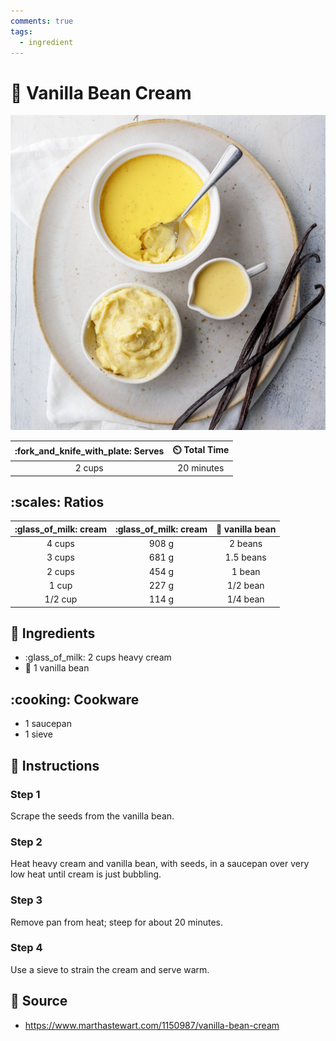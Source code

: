 ```yaml
---
comments: true
tags:
  - ingredient
---
```

# :icecream: Vanilla Bean Cream

![Vanilla Bean Cream](../assets/images/vanilla-bean-cream.jpg)

| :fork_and_knife_with_plate: Serves | :timer_clock: Total Time |
|:----------------------------------:|:-----------------------: |
| 2 cups | 20 minutes |

## :scales: Ratios

| :glass_of_milk: cream | :glass_of_milk: cream | :icecream: vanilla bean |
|:---------------------:|:---------------------:|:-----------------------:|
| 4 cups                | 908 g                 | 2 beans                 |
| 3 cups                | 681 g                 | 1.5 beans               |
| 2 cups                | 454 g                 | 1 bean                  |
| 1 cup                 | 227 g                 | 1/2 bean                |
| 1/2 cup               | 114 g                 | 1/4 bean                |

## :salt: Ingredients

- :glass_of_milk: 2 cups heavy cream
- :icecream: 1 vanilla bean

## :cooking: Cookware

- 1 saucepan
- 1 sieve

## :pencil: Instructions

### Step 1

Scrape the seeds from the vanilla bean.

### Step 2

Heat heavy cream and vanilla bean, with seeds, in a saucepan over very low heat until cream is just bubbling.

### Step 3

Remove pan from heat; steep for about 20 minutes.

### Step 4

Use a sieve to strain the cream and serve warm.

## :link: Source

- <https://www.marthastewart.com/1150987/vanilla-bean-cream>
